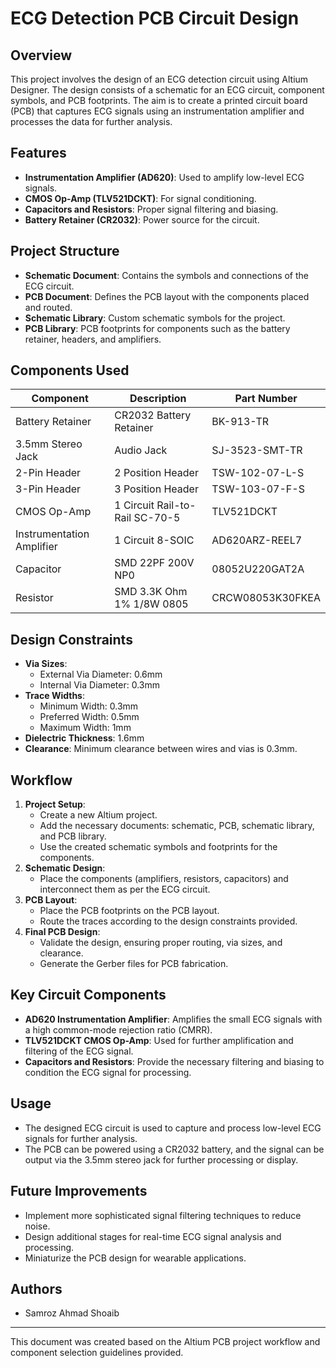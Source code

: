 # ECG Detection PCB Circuit Design

## Overview
This project involves the design of an ECG detection circuit using Altium Designer. The design consists of a schematic for an ECG circuit, component symbols, and PCB footprints. The aim is to create a printed circuit board (PCB) that captures ECG signals using an instrumentation amplifier and processes the data for further analysis.

## Features
- **Instrumentation Amplifier (AD620)**: Used to amplify low-level ECG signals.
- **CMOS Op-Amp (TLV521DCKT)**: For signal conditioning.
- **Capacitors and Resistors**: Proper signal filtering and biasing.
- **Battery Retainer (CR2032)**: Power source for the circuit.

## Project Structure
- **Schematic Document**: Contains the symbols and connections of the ECG circuit.
- **PCB Document**: Defines the PCB layout with the components placed and routed.
- **Schematic Library**: Custom schematic symbols for the project.
- **PCB Library**: PCB footprints for components such as the battery retainer, headers, and amplifiers.

## Components Used
| Component                | Description                          | Part Number        |
|--------------------------|--------------------------------------|--------------------|
| Battery Retainer          | CR2032 Battery Retainer              | BK-913-TR          |
| 3.5mm Stereo Jack         | Audio Jack                           | SJ-3523-SMT-TR     |
| 2-Pin Header              | 2 Position Header                    | TSW-102-07-L-S     |
| 3-Pin Header              | 3 Position Header                    | TSW-103-07-F-S     |
| CMOS Op-Amp               | 1 Circuit Rail-to-Rail SC-70-5       | TLV521DCKT         |
| Instrumentation Amplifier | 1 Circuit 8-SOIC                     | AD620ARZ-REEL7     |
| Capacitor                 | SMD 22PF 200V NP0                    | 08052U220GAT2A     |
| Resistor                  | SMD 3.3K Ohm 1% 1/8W 0805            | CRCW08053K30FKEA   |

## Design Constraints
- **Via Sizes**: 
  - External Via Diameter: 0.6mm
  - Internal Via Diameter: 0.3mm
- **Trace Widths**: 
  - Minimum Width: 0.3mm 
  - Preferred Width: 0.5mm 
  - Maximum Width: 1mm
- **Dielectric Thickness**: 1.6mm
- **Clearance**: Minimum clearance between wires and vias is 0.3mm.

## Workflow
1. **Project Setup**:
   - Create a new Altium project.
   - Add the necessary documents: schematic, PCB, schematic library, and PCB library.
   - Use the created schematic symbols and footprints for the components.
2. **Schematic Design**:
   - Place the components (amplifiers, resistors, capacitors) and interconnect them as per the ECG circuit.
3. **PCB Layout**:
   - Place the PCB footprints on the PCB layout.
   - Route the traces according to the design constraints provided.
4. **Final PCB Design**:
   - Validate the design, ensuring proper routing, via sizes, and clearance.
   - Generate the Gerber files for PCB fabrication.

## Key Circuit Components
- **AD620 Instrumentation Amplifier**: Amplifies the small ECG signals with a high common-mode rejection ratio (CMRR).
- **TLV521DCKT CMOS Op-Amp**: Used for further amplification and filtering of the ECG signal.
- **Capacitors and Resistors**: Provide the necessary filtering and biasing to condition the ECG signal for processing.

## Usage
- The designed ECG circuit is used to capture and process low-level ECG signals for further analysis.
- The PCB can be powered using a CR2032 battery, and the signal can be output via the 3.5mm stereo jack for further processing or display.

## Future Improvements
- Implement more sophisticated signal filtering techniques to reduce noise.
- Design additional stages for real-time ECG signal analysis and processing.
- Miniaturize the PCB design for wearable applications.

## Authors
- Samroz Ahmad Shoaib

---

This document was created based on the Altium PCB project workflow and component selection guidelines provided.
